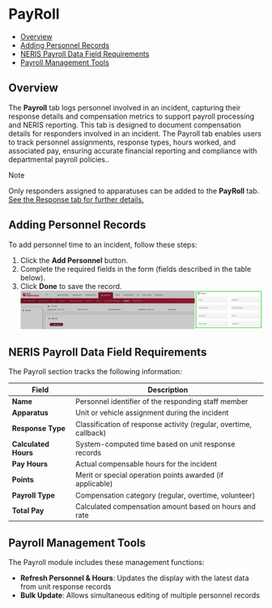 # PayRoll

- [Overview](#overview)
- [Adding Personnel Records](#adding-personnel-records)
- [NERIS Payroll Data Field Requirements](#neris-payroll-data-field-requirements)
- [Payroll Management Tools](#payroll-management-tools)

## Overview

The **Payroll** tab logs personnel involved in an incident, capturing their response details and compensation metrics to support payroll processing and NERIS reporting. This tab is designed to document compensation details for responders involved in an incident. The Payroll tab enables users to track personnel assignments, response types, hours worked, and associated pay, ensuring accurate financial reporting and compliance with departmental payroll policies..

> [!NOTE]
> Only responders assigned to apparatuses can be added to the **PayRoll** tab.
> [See the Response tab for further details.](../neris-incident-reporting/response.md)

## Adding Personnel Records

To add personnel time to an incident, follow these steps:

1. Click the **Add Personnel** button.
2. Complete the required fields in the form (fields described in the table below).
3. Click **Done** to save the record.![image-20250410-182444.png](./attachments/image-20250410-182444.png)

## NERIS Payroll Data Field Requirements

The Payroll section tracks the following information:

| **Field** | **Description** |
| --- | --- |
| **Name** | Personnel identifier of the responding staff member |
| **Apparatus** | Unit or vehicle assignment during the incident |
| **Response Type** | Classification of response activity (regular, overtime, callback) |
| **Calculated Hours** | System-computed time based on unit response records |
| **Pay Hours** | Actual compensable hours for the incident |
| **Points** | Merit or special operation points awarded (if applicable) |
| **Payroll Type** | Compensation category (regular, overtime, volunteer) |
| **Total Pay** | Calculated compensation amount based on hours and rate |

## Payroll Management Tools

The Payroll module includes these management functions:

- **Refresh Personnel & Hours**: Updates the display with the latest data from unit response records
- **Bulk Update**: Allows simultaneous editing of multiple personnel records